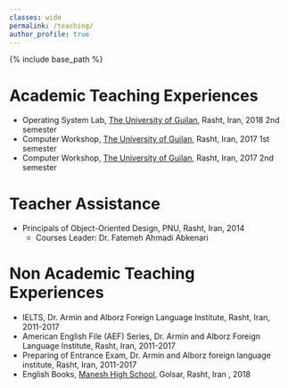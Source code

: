 ```yaml
---
classes: wide
permalink: /teaching/
author_profile: true
---
```


{% include base_path %}


# Academic Teaching Experiences
*   Operating System Lab, [The University of Guilan](http://ce.guilan.ac.ir), Rasht, Iran, 2018 2nd semester
*   Computer Workshop, [The University of Guilan](http://ce.guilan.ac.ir), Rasht, Iran, 2017 1st semester
*   Computer Workshop, [The University of Guilan](http://ce.guilan.ac.ir), Rasht, Iran, 2017 2nd semester

# Teacher Assistance
*   Principals of Object-Oriented Design, PNU, Rasht, Iran, 2014
    *   Courses Leader: Dr. Fatemeh Ahmadi Abkenari
# Non Academic Teaching Experiences
*   IELTS, Dr. Armin and Alborz Foreign Language Institute, Rasht, Iran, 2011-2017
*   American English File (AEF) Series, Dr. Armin and Alborz Foreign Language Institute, Rasht, Iran, 2011-2017
*   Preparing of Entrance Exam, Dr. Armin and Alborz foreign language institute, Rasht, Iran, 2011-2017
*   English Books, [Manesh High School](http://maneshsch.com), Golsar, Rasht, Iran , 2018
